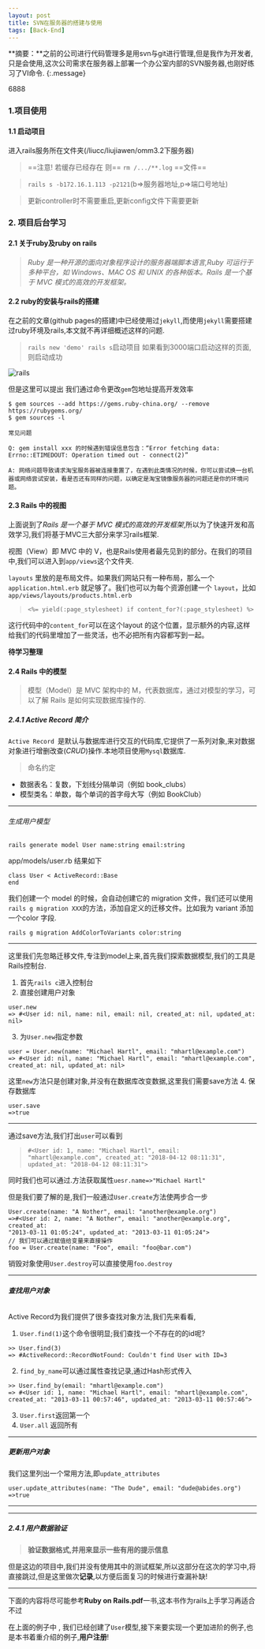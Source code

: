 ```yaml
---
layout: post
title: SVN在服务器的搭建与使用
tags: [Back-End]
---
```


**摘要：**之前的公司进行代码管理多是用svn与git进行管理,但是我作为开发者,只是会使用,这次公司需求在服务器上部署一个办公室内部的SVN服务器,也刚好练习了VI命令.
{:.message}


6888
### 1.项目使用
#### 1.1 启动项目
进入rails服务所在文件夹(/liucc/liujiawen/omm3.2下服务器)

>==注意! 若缓存已经存在 则== `rm /.../**.log` ==文件==

>```rails s -b172.16.1.113 -p2121```(b=>服务器地址,p=>端口号地址)


>更新controller时不需要重启,更新config文件下需要更新 

### 2. 项目后台学习

#### 2.1 关于ruby及ruby on rails
>*Ruby 是一种开源的面向对象程序设计的服务器端脚本语言,Ruby 可运行于多种平台，如 Windows、MAC OS 和 UNIX 的各种版本。Rails 是一个基于 MVC 模式的高效的开发框架。*
 
#### 2.2 ruby的安装与rails的搭建

在之前的文章(github pages的搭建)中已经使用过`jekyll`,而使用`jekyll`需要搭建过ruby环境及rails,本文就不再详细概述这样的问题.

>`rails new 'demo' rails s`启动项目
如果看到3000端口启动这样的页面,则启动成功

![rails](/blog/assets/img/docs/How-Browsers-Work/rails.png)

但是这里可以提出 我们通过命令更改`gem`包地址提高开发效率

```
$ gem sources --add https://gems.ruby-china.org/ --remove https://rubygems.org/
$ gem sources -l
```

```
常见问题

Q: gem install xxx 的时候遇到错误信息包含：“Error fetching data: Errno::ETIMEDOUT: Operation timed out - connect(2)”

A: 网络问题导致请求淘宝服务器被连接重置了，在遇到此类情况的时候，你可以尝试换一台机器或网络尝试安装，看是否还有同样的问题，以确定是淘宝镜像服务器的问题还是你的环境问题。
```

#### 2.3 Rails 中的视图
上面说到了*Rails 是一个基于 MVC 模式的高效的开发框架*,所以为了快速开发和高效学习,我们将基于MVC三大部分来学习rails框架.

视图（View）即 MVC 中的 V，也是Rails使用者最先见到的部分。在我们的项目中,我们可以进入到`app/views`这个文件夹.

`layouts` 里放的是布局文件。如果我们网站只有一种布局，那么一个 `application.html.erb` 就足够了。我们也可以为每个资源创建一个 `layout`，比如 `app/views/layouts/products.html.erb`

>`<%= yield(:page_stylesheet) if content_for?(:page_stylesheet) %>`

这行代码中的`content_for`可以在这个layout 的这个位置，显示额外的内容,这样给我们的代码里增加了一些灵活，也不必把所有内容都写到一起。

**待学习整理**

#### 2.4  Rails 中的模型

>模型（Model）是 MVC 架构中的 M，代表数据库，通过对模型的学习，可以了解 Rails 是如何实现数据库操作的.

##### 2.4.1  Active Record 简介
`Active Record `是默认与数据库进行交互的代码库,它提供了一系列对象,来对数据对象进行增删改查(*CRUD*)操作.本地项目使用`Mysql`数据库.
 >命名约定
 - 数据表名：复数，下划线分隔单词（例如 book_clubs）
- 模型类名：单数，每个单词的首字母大写（例如 BookClub）

---
###### 生成用户模型

```
rails generate model User name:string email:string
```
app/models/user.rb 结果如下 
```
class User < ActiveRecord::Base
end
```
我们创建一个 model 的时候，会自动创建它的 migration 文件，我们还可以使用 `rails g migration XXX`的方法，添加自定义的迁移文件。比如我为 variant 添加一个color 字段.

```
rails g migration AddColorToVariants color:string
```
---
这里我们先忽略迁移文件,专注到model上来,首先我们探索数据模型,我们的工具是Rails控制台.
1. 首先`rails c`进入控制台
2. 直接创建用户对象
```
user.new
=> #<User id: nil, name: nil, email: nil, created_at: nil, updated_at: nil>
```
3. 为`User.new`指定参数
```
user = User.new(name: "Michael Hartl", email: "mhartl@example.com")
=> #<User id: nil, name: "Michael Hartl", email: "mhartl@example.com", created_at: nil, updated_at: nil>
```
这里`new`方法只是创建对象,并没有在数据库改变数据,这里我们需要save方法
4. 保存数据库
```
user.save
=>true
```
---
通过save方法,我们打出`user`可以看到
>`#<User id: 1, name: "Michael Hartl", email: "mhartl@example.com", created_at: "2018-04-12 08:11:31", updated_at: "2018-04-12 08:11:31">`

同时我们也可以通过.方法获取属性`uesr.name=>"Michael Hartl"`

但是我们要了解的是,我们一般通过`User.create`方法使两步合一步
```
User.create(name: "A Nother", email: "another@example.org")
=>#<User id: 2, name: "A Nother", email: "another@example.org", created_at:
"2013-03-11 01:05:24", updated_at: "2013-03-11 01:05:24">
// 我们可以通过赋值给变量来直接操作
foo = User.create(name: "Foo", email: "foo@bar.com")
```

销毁对象使用`User.destroy`可以直接使用`foo.destroy`

---
###### **查找用户对象**
Active Record为我们提供了很多查找对象方法,我们先来看看,

1. `User.find(1)`这个命令很明显;我们查找一个不存在的的id呢?

```
>> User.find(3)
=> #ActiveRecord::RecordNotFound: Couldn't find User with ID=3
```
2. `find_by_name`可以通过属性查找记录,通过Hash形式传入
```
>> User.find_by(email: "mhartl@example.com")
=> #<User id: 1, name: "Michael Hartl", email: "mhartl@example.com",
created_at: "2013-03-11 00:57:46", updated_at: "2013-03-11 00:57:46">
```
3. `User.first`返回第一个
4. `User.all` 返回所有

---
##### 更新用户对象
我们这里列出一个常用方法,即`update_attributes`
```
user.update_attributes(name: "The Dude", email: "dude@abides.org")
=>true
```
---
---
##### 2.4.1  用户数据验证
>**验证数据格式,并用来显示一些有用的提示信息**


但是这边的项目中,我们并没有使用其中的测试框架,所以这部分在这次的学习中,将直接跳过,但是这里做次**记录**,以方便后面复习的时候进行查漏补缺!

---

下面的内容将尽可能参考**Ruby on Rails.pdf**一书,这本书作为rails上手学习再适合不过

在上面的例子中 , 我们已经创建了`User`模型,接下来要实现一个更加进阶的例子,也是本书着重介绍的例子,**用户注册**!

